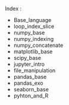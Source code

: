  
Index :
  * Base_language
  * loop_index_slice
  * numpy_base
  * numpy_indexing
  * numpy_concatenate
  * matplotlib_base
  * scipy_base
  * jupyter_intro
  * file_manipulation
  * pandas_base
  * pandas_exo
  * seaborn_base
  * pyhton_and_R

  
  